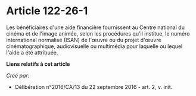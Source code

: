 # Article 122-26-1

Les bénéficiaires d'une aide financière fournissent au Centre national du cinéma et de l'image animée, selon les procédures
qu'il institue, le numéro international normalisé (ISAN) de l'œuvre ou du projet d'œuvre cinématographique, audiovisuelle ou
multimédia pour laquelle ou lequel l'aide a été attribuée.

**Liens relatifs à cet article**

_Créé par_:

  - Délibération n°2016/CA/13 du 22 septembre 2016 - art. 2, v. init.
